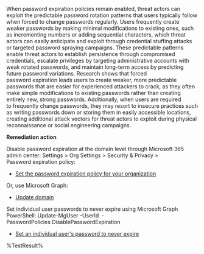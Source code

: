 When password expiration policies remain enabled, threat actors can exploit the predictable password rotation patterns that users typically follow when forced to change passwords regularly. Users frequently create weaker passwords by making minimal modifications to existing ones, such as incrementing numbers or adding sequential characters, which threat actors can easily anticipate and exploit through credential stuffing attacks or targeted password spraying campaigns. These predictable patterns enable threat actors to establish persistence through compromised credentials, escalate privileges by targeting administrative accounts with weak rotated passwords, and maintain long-term access by predicting future password variations. Research shows that forced password expiration leads users to create weaker, more predictable passwords that are easier for experienced attackers to crack, as they often make simple modifications to existing passwords rather than creating entirely new, strong passwords. Additionally, when users are required to frequently change passwords, they may resort to insecure practices such as writing passwords down or storing them in easily accessible locations, creating additional attack vectors for threat actors to exploit during physical reconnaissance or social engineering campaigns.

**Remediation action**

Disable password expiration at the domain level through Microsoft 365 admin center: Settings > Org Settings > Security & Privacy > Password expiration policy:
- [Set the password expiration policy for your organization](https://learn.microsoft.com/microsoft-365/admin/manage/set-password-expiration-policy?view=o365-worldwide)

Or, use Microsoft Graph:
- [Update domain](https://learn.microsoft.com/graph/api/domain-update?view=graph-rest-1.0&tabs=http)

Set individual user passwords to never expire using Microsoft Graph PowerShell: Update-MgUser -UserId <UserID> -PasswordPolicies DisablePasswordExpiration
- [Set an individual user's password to never expire](https://learn.microsoft.com/microsoft-365/admin/add-users/set-password-to-never-expire?view=o365-worldwide)
<!--- Results --->
%TestResult%

